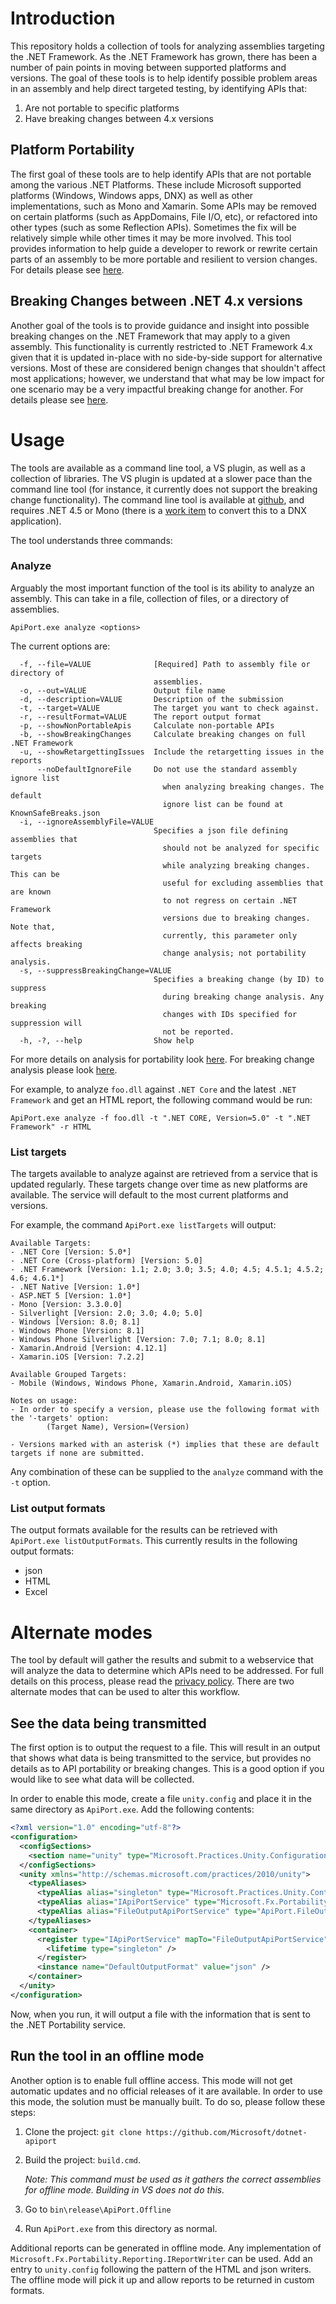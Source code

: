 # Introduction

This repository holds a collection of tools for analyzing assemblies targeting the .NET Framework. As the .NET Framework 
has grown, there has been a number of pain points in moving between supported platforms and versions.  The goal of these 
tools is to help identify possible problem areas in an assembly and help direct targeted testing, by identifying APIs that:

1. Are not portable to specific platforms
2. Have breaking changes between 4.x versions

## Platform Portability

The first goal of these tools are to help identify APIs that are not portable among the various .NET Platforms. These 
include Microsoft supported platforms (Windows, Windows apps, DNX) as well as other implementations, such as Mono and 
Xamarin.  Some APIs may be removed on certain platforms (such as AppDomains, File I/O, etc), or refactored into other
types (such as some Reflection APIs). Sometimes the fix will be relatively simple while other times it may be more involved. 
This tool provides information to help guide a developer to rework or rewrite certain parts of an assembly to be more portable
 and resilient to version changes. For details please see [here](PlatformPortability.md).

## Breaking Changes between .NET 4.x versions

Another goal of the tools is to provide guidance and insight into possible breaking changes on the .NET Framework that may
apply to a given assembly. This functionality is currently restricted to .NET Framework 4.x given that it is updated in-place
with no side-by-side support for alternative versions.  Most of these are considered benign changes that shouldn't affect
most applications; however, we understand that what may be low impact for one scenario may be a very impactful breaking change
for another. For details please see [here](BreakingChanges.md).

# Usage

The tools are available as a command line tool, a VS plugin, as well as a collection of libraries. The VS plugin is updated at
a slower pace than the command line tool (for instance, it currently does not support the breaking change functionality). The
command line tool is available at [github](http://github.com/microsoft/dotnet-apiport/releases), and requires .NET 4.5 or Mono 
(there is a [work item](https://github.com/Microsoft/dotnet-apiport/issues/117) to convert this to a DNX application).

The tool understands three commands:

### Analyze

Arguably the most important function of the tool is its ability to analyze an assembly. This can take in a file, collection of
files, or a directory of assemblies.  

`ApiPort.exe analyze <options>`

The current options are:

```
  -f, --file=VALUE              [Required] Path to assembly file or directory of
                                assemblies.
  -o, --out=VALUE               Output file name
  -d, --description=VALUE       Description of the submission
  -t, --target=VALUE            The target you want to check against.
  -r, --resultFormat=VALUE      The report output format
  -p, --showNonPortableApis     Calculate non-portable APIs
  -b, --showBreakingChanges     Calculate breaking changes on full .NET Framework
  -u, --showRetargettingIssues  Include the retargetting issues in the reports
      --noDefaultIgnoreFile     Do not use the standard assembly ignore list
                                  when analyzing breaking changes. The default
                                  ignore list can be found at KnownSafeBreaks.json
  -i, --ignoreAssemblyFile=VALUE
                                Specifies a json file defining assemblies that
                                  should not be analyzed for specific targets
                                  while analyzing breaking changes. This can be
                                  useful for excluding assemblies that are known
                                  to not regress on certain .NET Framework
                                  versions due to breaking changes. Note that,
                                  currently, this parameter only affects breaking
                                  change analysis; not portability analysis.
  -s, --suppressBreakingChange=VALUE
                                Specifies a breaking change (by ID) to suppress
                                  during breaking change analysis. Any breaking
                                  changes with IDs specified for suppression will
                                  not be reported.
  -h, -?, --help                Show help
```

For more details on analysis for portability look [here](PlatformPortability.md). For breaking change analysis please
look [here](BreakingChanges.md).

For example, to analyze `foo.dll` against `.NET Core` and the latest `.NET Framework` and get an HTML report, the following command would be run:

```
ApiPort.exe analyze -f foo.dll -t ".NET CORE, Version=5.0" -t ".NET Framework" -r HTML
```

### List targets

The targets available to analyze against are retrieved from a service that is updated regularly. These targets change over time as new
platforms are available. The service will default to the most current platforms and versions.

For example, the command `ApiPort.exe listTargets` will output:

```
Available Targets:
- .NET Core [Version: 5.0*]
- .NET Core (Cross-platform) [Version: 5.0]
- .NET Framework [Version: 1.1; 2.0; 3.0; 3.5; 4.0; 4.5; 4.5.1; 4.5.2; 4.6; 4.6.1*]
- .NET Native [Version: 1.0*]
- ASP.NET 5 [Version: 1.0*]
- Mono [Version: 3.3.0.0]
- Silverlight [Version: 2.0; 3.0; 4.0; 5.0]
- Windows [Version: 8.0; 8.1]
- Windows Phone [Version: 8.1]
- Windows Phone Silverlight [Version: 7.0; 7.1; 8.0; 8.1]
- Xamarin.Android [Version: 4.12.1]
- Xamarin.iOS [Version: 7.2.2]

Available Grouped Targets:
- Mobile (Windows, Windows Phone, Xamarin.Android, Xamarin.iOS)

Notes on usage:
- In order to specify a version, please use the following format with the '-targets' option:
        (Target Name), Version=(Version)

- Versions marked with an asterisk (*) implies that these are default targets if none are submitted.
```

Any combination of these can be supplied to the `analyze` command with the `-t` option.

### List output formats

The output formats available for the results can be retrieved with `ApiPort.exe listOutputFormats`.  This currently
results in the following output formats:

- json
- HTML
- Excel

# Alternate modes

The tool by default will gather the results and submit to a webservice that will analyze the data to determine which APIs need to be addressed. For full
details on this process, please read the [privacy policy](/docs/LicenseTerms/Microsoft%20.NET%20Portability%20Analyzer%20Privacy%20Statement.txt).
There are two alternate modes that can be used to alter this workflow. 

## See the data being transmitted

The first option is to output the request to a file. This will result in an output that shows what data is being transmitted to the service, but provides
no details as to API portability or breaking changes. This is a good option if you would like to see what data will be collected.

In order to enable this mode, create a file `unity.config` and place it in the same directory as `ApiPort.exe`. Add the following contents:

```xml
<?xml version="1.0" encoding="utf-8"?>
<configuration>
  <configSections>
    <section name="unity" type="Microsoft.Practices.Unity.Configuration.UnityConfigurationSection, Microsoft.Practices.Unity.Configuration"/>
  </configSections>
  <unity xmlns="http://schemas.microsoft.com/practices/2010/unity">
    <typeAliases>
      <typeAlias alias="singleton" type="Microsoft.Practices.Unity.ContainerControlledLifetimeManager, Microsoft.Practices.Unity" />
      <typeAlias alias="IApiPortService" type="Microsoft.Fx.Portability.IApiPortService, Microsoft.Fx.Portability" />
      <typeAlias alias="FileOutputApiPortService" type="ApiPort.FileOutputApiPortService, ApiPort" />
    </typeAliases>
    <container>
      <register type="IApiPortService" mapTo="FileOutputApiPortService"  >
        <lifetime type="singleton" />
      </register>
	  <instance name="DefaultOutputFormat" value="json" />
    </container>
  </unity>
</configuration>
```

Now, when you run, it will output a file with the information that is sent to the .NET Portability service.

## Run the tool in an offline mode

Another option is to enable full offline access. This mode will not get automatic updates and no official releases of it are available. In order to use this mode,
the solution must be manually built. To do so, please follow these steps:

1. Clone the project: `git clone https://github.com/Microsoft/dotnet-apiport`
2. Build the project: `build.cmd`. 

	*Note: This command must be used as it gathers the correct assemblies for offline mode. Building in VS does not do this.*
	
3. Go to `bin\release\ApiPort.Offline`
4. Run `ApiPort.exe` from this directory as normal.

Additional reports can be generated in offline mode. Any implementation of `Microsoft.Fx.Portability.Reporting.IReportWriter` can be used. Add an entry to `unity.config` 
following the pattern of the HTML and json writers. The offline mode will pick it up and allow reports to be returned in custom formats.
